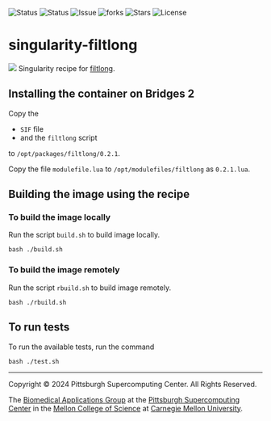 ![Status](https://github.com/pscedu/singularity-filtlong/actions/workflows/main.yml/badge.svg)
![Status](https://github.com/pscedu/singularity-filtlong/actions/workflows/pretty.yml/badge.svg)
![Issue](https://img.shields.io/github/issues/pscedu/singularity-filtlong)
![forks](https://img.shields.io/github/forks/pscedu/singularity-filtlong)
![Stars](https://img.shields.io/github/stars/pscedu/singularity-filtlong)
![License](https://img.shields.io/github/license/pscedu/singularity-filtlong)

# singularity-filtlong
![](https://github.com/rrwick/Filtlong/blob/main/misc/filtlong_logo_transparent.png)
Singularity recipe for [filtlong](https://github.com/rrwick/Filtlong).

## Installing the container on Bridges 2
Copy the

* `SIF` file
* and the `filtlong` script

to `/opt/packages/filtlong/0.2.1`.

Copy the file `modulefile.lua` to `/opt/modulefiles/filtlong` as `0.2.1.lua`.

## Building the image using the recipe

### To build the image locally
Run the script `build.sh` to build image locally.

```
bash ./build.sh
````

### To build the image remotely
Run the script `rbuild.sh` to build image remotely.

```
bash ./rbuild.sh
```

## To run tests
To run the available tests, run the command

```
bash ./test.sh
```

---
Copyright © 2024 Pittsburgh Supercomputing Center. All Rights Reserved.

The [Biomedical Applications Group](https://www.psc.edu/biomedical-applications/) at the [Pittsburgh Supercomputing Center](http://www.psc.edu) in the [Mellon College of Science](https://www.cmu.edu/mcs/) at [Carnegie Mellon University](http://www.cmu.edu).

